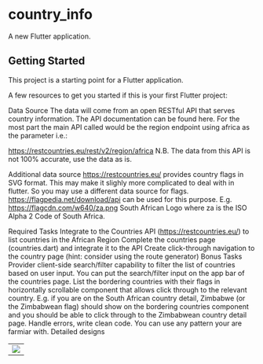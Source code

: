 # country_info

A new Flutter application.

## Getting Started

This project is a starting point for a Flutter application.

A few resources to get you started if this is your first Flutter project:


Data Source
The data will come from an open RESTful API that serves country information. The API documentation can be found here. For the most part the main API called would be the region endpoint using africa as the parameter i.e.:

https://restcountries.eu/rest/v2/region/africa
N.B. The data from this API is not 100% accurate, use the data as is.

Additional data source
https://restcountries.eu/ provides country flags in SVG format. This may make it slighly more complicated to deal with in flutter. So you may use a different data source for flags. https://flagpedia.net/download/api can be used for this purpose. E.g. https://flagcdn.com/w640/za.png South African Logo where za is the ISO Alpha 2 Code of South Africa.

Required Tasks
Integrate to the Countries API (https://restcountries.eu/) to list countries in the African Region
Complete the countries page (countries.dart) and integrate it to the API
Create click-through navigation to the country page (hint: consider using the route generator)
Bonus Tasks
Provider client-side search/filter capability to filter the list of countries based on user input. You can put the search/filter input on the app bar of the countries page.
List the bordering countries with their flags in horizontally scrollable component that allows click through to the relevant country. E.g. if you are on the South African country detail, Zimbabwe (or the Zimbabwean flag) should show on the bordering countries component and you should be able to click through to the Zimbabwean country detail page.
Handle errors, write clean code. You can use any pattern your are farmiar with.
Detailed designs

<div style="text-align: center">
    <table>
        <tr>
            <td style="text-align: center">
                    <img src="https://user-images.githubusercontent.com/4372065/103433804-b9ce4e00-4c1d-11eb-92e9-6ca2d3fb32da.png"/>
            </td>            
        </tr>
        
  </table>
  </div>
